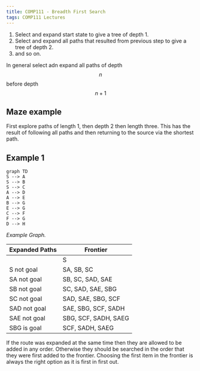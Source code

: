 ```yaml
---
title: COMP111 - Breadth First Search
tags: COMP111 Lectures
---
```

1. Select and expand start state to give a tree of depth 1.
1. Select and expand all paths that resulted from previous step to give a tree of depth 2.
1. and so on.

In general select adn expand all paths of depth $$n$$ before depth $$n + 1$$

## Maze example

First explore paths of length 1, then depth 2 then length three. This has the result of following all paths and then returning to the source via the shortest path.

## Example 1

```mermaid
graph TD
S --> A
S --> B
S --> C
A --> D
A --> E
B --> G
E --> G
C --> F
F --> G
D --> H
```
*Example Graph.*

| Expanded Paths | Frontier|
| --- | --- |
| | S |
| S not goal | SA, SB, SC |
| SA not goal | SB, SC, SAD, SAE |
| SB not goal | SC, SAD, SAE, SBG |
| SC not goal | SAD, SAE, SBG, SCF |
| SAD not goal | SAE, SBG, SCF, SADH |
| SAE not goal | SBG, SCF, SADH, SAEG |
| SBG is goal | SCF, SADH, SAEG |

If the route was expanded at the same time then they are allowed to be added in any order. Otherwise they should be searched in the order that they were first added to the frontier. Choosing the first item in the frontier is always the right option as it is first in first out.

